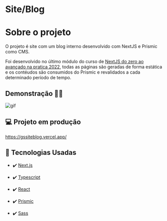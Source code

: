 # Site/Blog

# Sobre o projeto

O projeto é site com um blog interno desenvolvido com NextJS e Prismic como CMS.

Foi desenvolvido no último módulo do curso de <a href= "https://www.udemy.com/course/nextjs-zero-ao-avancado/">NextJS do zero ao avançado na pratica 2022</a>, todas as páginas são geradas de forma estática e os contéudos são consumidos do Prismic e revalidados a cada determinado período de tempo.

## Demonstração 👨‍💻

<img src="./github/ProjectGif.gif" alt="gif">

## 💻 Projeto em produção

https://gssiteblog.vercel.app/

## 🚀 Tecnologias Usadas

- ✔️ [Next.js](https://nextjs.org/)

- ✔️ [Typescript](https://www.typescriptlang.org/)

- ✔️ [React](https://pt-br.reactjs.org/)

- ✔️ [Prismic](https://prismic.io/)

- ✔️ [Sass](https://sass-lang.com/)

